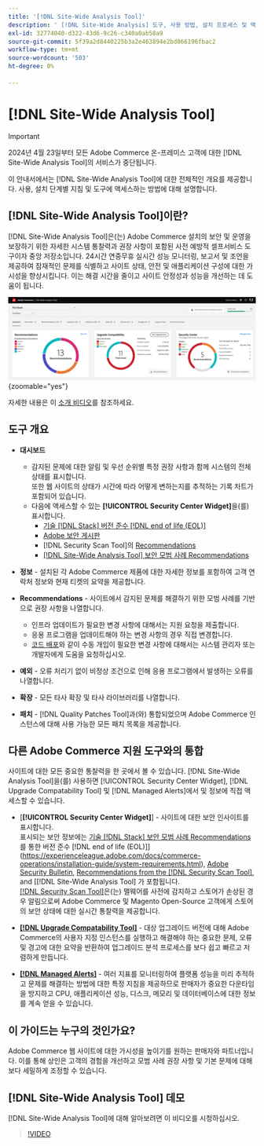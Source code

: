 ```yaml
---
title: '[!DNL Site-Wide Analysis Tool]'
description: ' [!DNL Site-Wide Analysis] 도구, 사용 방법, 설치 프로세스 및 액세스 방법에 대해 알아봅니다.'
exl-id: 32774040-d322-43d6-9c26-c340a0ab58a9
source-git-commit: 5f39a2d8440225b3a2e463894e2bd866196fbac2
workflow-type: tm+mt
source-wordcount: '503'
ht-degree: 0%

---
```


# [!DNL Site-Wide Analysis Tool]

>[!IMPORTANT]
>
>2024년 4월 23일부터 모든 Adobe Commerce 온-프레미스 고객에 대한 [!DNL Site-Wide Analysis Tool]의 서비스가 중단됩니다.

이 안내서에서는 [!DNL Site-Wide Analysis Tool]에 대한 전체적인 개요를 제공합니다. 사용, 설치 단계별 지침 및 도구에 액세스하는 방법에 대해 설명합니다.

## [!DNL Site-Wide Analysis Tool]이란?

[!DNL Site-Wide Analysis Tool]은(는) Adobe Commerce 설치의 보안 및 운영을 보장하기 위한 자세한 시스템 통찰력과 권장 사항이 포함된 사전 예방적 셀프서비스 도구이자 중앙 저장소입니다. 24시간 연중무휴 실시간 성능 모니터링, 보고서 및 조언을 제공하여 잠재적인 문제를 식별하고 사이트 상태, 안전 및 애플리케이션 구성에 대한 가시성을 향상시킵니다. 이는 해결 시간을 줄이고 사이트 안정성과 성능을 개선하는 데 도움이 됩니다.

![사이트 전체 분석 도구 대시보드](../../assets/tools/swat-dashboard.png){zoomable="yes"}

자세한 내용은 이 [소개 비디오](https://www.youtube.com/watch?v=KW2R8ki_RG4)를 참조하세요.

## 도구 개요

- **대시보드**
   - 감지된 문제에 대한 알림 및 우선 순위별 특정 권장 사항과 함께 시스템의 전체 상태를 표시합니다.<br>
또한 웹 사이트의 상태가 시간에 따라 어떻게 변하는지를 추적하는 기록 차트가 포함되어 있습니다.
   - 다음에 액세스할 수 있는 **[!UICONTROL Security Center Widget]**&#x200B;을(를) 표시합니다.
      - [기술 [!DNL Stack] 버전 준수  [!DNL end of life (EOL)]](https://experienceleague.adobe.com/docs/commerce-operations/installation-guide/system-requirements.html)
      - [Adobe 보안 게시판](https://helpx.adobe.com/security/security-bulletin.html)
      -  [!DNL Security Scan Tool]의 [Recommendations](https://experienceleague.adobe.com/docs/commerce-admin/systems/security/security-scan.html)
      - [[!DNL Site-Wide Analysis Tool] 보안 모범 사례 Recommendations](https://experienceleague.adobe.com/docs/commerce-operations/tools/site-wide-analysis-tool/recommendations.html)

- **정보** - 설치된 각 Adobe Commerce 제품에 대한 자세한 정보를 포함하여 고객 연락처 정보와 현재 티켓의 요약을 제공합니다.

- **Recommendations** - 사이트에서 감지된 문제를 해결하기 위한 모범 사례를 기반으로 권장 사항을 나열합니다.
   - 인프라 업데이트가 필요한 변경 사항에 대해서는 지원 요청을 제출합니다.
   - 응용 프로그램을 업데이트해야 하는 변경 사항의 경우 직접 변경합니다.
   - [코드 배포](https://experienceleague.adobe.com/docs/commerce-cloud-service/user-guide/architecture/pro-develop-deploy-workflow.html#deployment-workflow)와 같이 수동 개입이 필요한 변경 사항에 대해서는 시스템 관리자 또는 개발자에게 도움을 요청하십시오.

- **예외** - 오류 처리기 없이 비정상 조건으로 인해 응용 프로그램에서 발생하는 오류를 나열합니다.

- **확장** - 모든 타사 확장 및 타사 라이브러리를 나열합니다.

- **패치** - [!DNL Quality Patches Tool]과(와) 통합되었으며 Adobe Commerce 인스턴스에 대해 사용 가능한 모든 패치 목록을 제공합니다.

## 다른 Adobe Commerce 지원 도구와의 통합

사이트에 대한 모든 중요한 통찰력을 한 곳에서 볼 수 있습니다. [!DNL Site-Wide Analysis Tool]을(를) 사용하면 [!UICONTROL Security Center Widget], [!DNL Upgrade Compatability Tool] 및 [!DNL Managed Alerts]에서 및 정보에 직접 액세스할 수 있습니다.

- [**[!UICONTROL Security Center Widget]**] - 사이트에 대한 보안 인사이트를 표시합니다.<br>
표시되는 보안 정보에는 [기술 [!DNL Stack] 보안 모범 사례 Recommendations](https://experienceleague.adobe.com/docs/commerce-operations/tools/site-wide-analysis-tool/recommendations.html)를 통한 버전 준수 [!DNL end of life (EOL)]](https://experienceleague.adobe.com/docs/commerce-operations/installation-guide/system-requirements.html), [Adobe Security Bulletin](https://helpx.adobe.com/security/security-bulletin.html), [Recommendations from the [!DNL Security Scan Tool]](https://experienceleague.adobe.com/docs/commerce-admin/systems/security/security-scan.html), and [[!DNL Site-Wide Analysis Tool] 가 포함됩니다.<br>
[[!DNL Security Scan Tool]](https://experienceleague.adobe.com/docs/commerce-admin/systems/security/security-scan.html)은(는) 맬웨어를 사전에 감지하고 스토어가 손상된 경우 알림으로써 Adobe Commerce 및 Magento Open-Source 고객에게 스토어의 보안 상태에 대한 실시간 통찰력을 제공합니다.

- [**[!DNL Upgrade Compatability Tool]**](../../upgrade/upgrade-compatibility-tool/overview.md) - 대상 업그레이드 버전에 대해 Adobe Commerce의 사용자 지정 인스턴스를 실행하고 해결해야 하는 중요한 문제, 오류 및 경고에 대한 요약을 반환하여 업그레이드 분석 프로세스를 보다 쉽고 빠르고 저렴하게 만듭니다.

- [**[!DNL Managed Alerts]**](https://support.magento.com/hc/en-us/sections/360010758472-Managed-alerts-for-Adobe-Commerce) - 여러 지표를 모니터링하여 플랫폼 성능을 미리 추적하고 문제를 해결하는 방법에 대한 특정 지침을 제공하므로 판매자가 중요한 다운타임을 방지하고 CPU, 애플리케이션 성능, 디스크, 메모리 및 데이터베이스에 대한 정보를 계속 얻을 수 있습니다.

## 이 가이드는 누구의 것인가요?

Adobe Commerce 웹 사이트에 대한 가시성을 높이기를 원하는 판매자와 파트너입니다. 이를 통해 상인은 고객의 경험을 개선하고 모범 사례 권장 사항 및 기본 문제에 대해 보다 세밀하게 조정할 수 있습니다.

## [!DNL Site-Wide Analysis Tool] 데모

[!DNL Site-Wide Analysis Tool]에 대해 알아보려면 이 비디오를 시청하십시오.

>[!VIDEO](https://video.tv.adobe.com/v/344001?quality=12)
